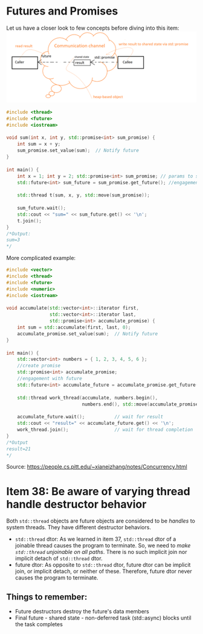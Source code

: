 # Futures and Promises

Let us have a closer look to few concepts before diving into this item:
 ![](item-38-communication-channel.png) 

```c++
#include <thread>
#include <future>
#include <iostream>
 
void sum(int x, int y, std::promise<int> sum_promise) {
    int sum = x + y;
    sum_promise.set_value(sum);  // Notify future
}
 
int main() {
    int x = 1; int y = 2; std::promise<int> sum_promise; // params to sum() function
    std::future<int> sum_future = sum_promise.get_future(); //engagement with future
    
    std::thread t(sum, x, y, std::move(sum_promise));
                            
    sum_future.wait();
    std::cout << "sum=" << sum_future.get() << '\n';
    t.join();
}
/*Output:
sum=3
*/
```

More complicated example:
```c++
#include <vector>
#include <thread>
#include <future>
#include <numeric>
#include <iostream>
 
void accumulate(std::vector<int>::iterator first,
                std::vector<int>::iterator last,
                std::promise<int> accumulate_promise) {
    int sum = std::accumulate(first, last, 0);
    accumulate_promise.set_value(sum);  // Notify future
}
 
int main() {
    std::vector<int> numbers = { 1, 2, 3, 4, 5, 6 };
    //create promise
    std::promise<int> accumulate_promise;
    //engagement with future
    std::future<int> accumulate_future = accumulate_promise.get_future();
    
    std::thread work_thread(accumulate, numbers.begin(), 
                            numbers.end(), std::move(accumulate_promise));
                            
    accumulate_future.wait();           // wait for result
    std::cout << "result=" << accumulate_future.get() << '\n';
    work_thread.join();                 // wait for thread completion
}
/*Output
result=21
*/
```
Source: https://people.cs.pitt.edu/~xianeizhang/notes/Concurrency.html

# Item 38: Be aware of varying thread handle destructor behavior
Both `std::thread` objects are future objects are considered to be *handles* to system threads. 
They have different destructor behaviors.
* `std::thread` dtor:
  As we learned in item 37, `std::thread` dtor of a joinable thread causes the program to terminate. So, we need to *make `std::thread` unjoinable on all paths*. There is no such implicit join nor implicit detach of `std::thread` dtor.
* future dtor:
  As opposite to `std::thread` dtor, future dtor can be implicit join, or implicit detach, or neither of these. Therefore, future dtor never causes the program to terminate.

 
## Things to remember:
* Future destructors destroy the future's data members
* Final future - shared state - non-deferred task (std::async) blocks until the task completes
